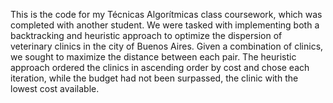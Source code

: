 This is the code for my Técnicas Algorítmicas class coursework, which was completed with another student. We were tasked with implementing both a backtracking and heuristic approach to optimize the dispersion of veterinary clinics in the city of Buenos Aires. Given a combination of clinics, we sought to maximize the distance between each pair. The heuristic approach ordered the clinics in ascending order by cost and chose each iteration, while the budget had not been surpassed, the clinic with the lowest cost available.
